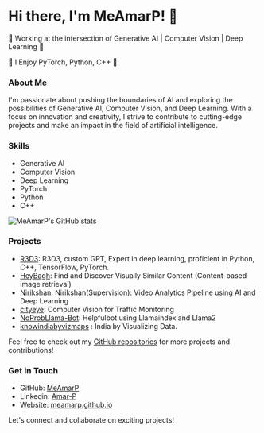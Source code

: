 # Hi there, I'm MeAmarP! 👋

🌟 Working at the intersection of Generative AI | Computer Vision | Deep Learning 🌟

🚀 I Enjoy PyTorch, Python, C++ 🚀

### About Me

I'm passionate about pushing the boundaries of AI and exploring the possibilities of Generative AI, Computer Vision, and Deep Learning. With a focus on innovation and creativity, I strive to contribute to cutting-edge projects and make an impact in the field of artificial intelligence.

### Skills

- Generative AI
- Computer Vision
- Deep Learning
- PyTorch
- Python
- C++
  
![MeAmarP's GitHub stats](https://github-readme-stats.vercel.app/api?username=MeAmarP&show_icons=true&theme=dark)

### Projects

- [R3D3](https://chat.openai.com/g/g-ERYBEC2yK-r3d3): R3D3, custom GPT, Expert in deep learning, proficient in Python, C++, TensorFlow, PyTorch.
- [HeyBagh](https://github.com/MeAmarP/HeyBagh): Find and Discover Visually Similar Content (Content-based image retrieval)
- [Nirikshan](https://github.com/MeAmarP/Nirikshan): Nirikshan(Supervision): Video Analytics Pipeline using AI and Deep Learning
- [cityeye](https://github.com/MeAmarP/cityeye):  Computer Vision for Traffic Monitoring 
- [NoProbLlama-Bot](https://github.com/MeAmarP/NoProbLlama-Bot): Helpfulbot using Llamaindex and Llama2 
- [knowindiabyvizmaps](https://github.com/MeAmarP/knowindiabyvizmaps) : India by Visualizing Data.

Feel free to check out my [GitHub repositories](https://github.com/MeAmarP?tab=repositories) for more projects and contributions!

### Get in Touch

- GitHub: [MeAmarP](https://github.com/MeAmarP)
- Linkedin: [Amar-P](https://www.linkedin.com/in/meamarp/)
- Website: [meamarp.github.io](https://meamarp.github.io/)

Let's connect and collaborate on exciting projects!

